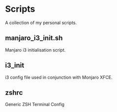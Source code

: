 # Scripts

A collection of my personal scripts.

## manjaro\_i3\_init.sh

Manjaro i3 initialisation script.

## i3\_init

i3 config file used in conjunction with Monjaro XFCE.

## zshrc
Generic ZSH Terminal Config